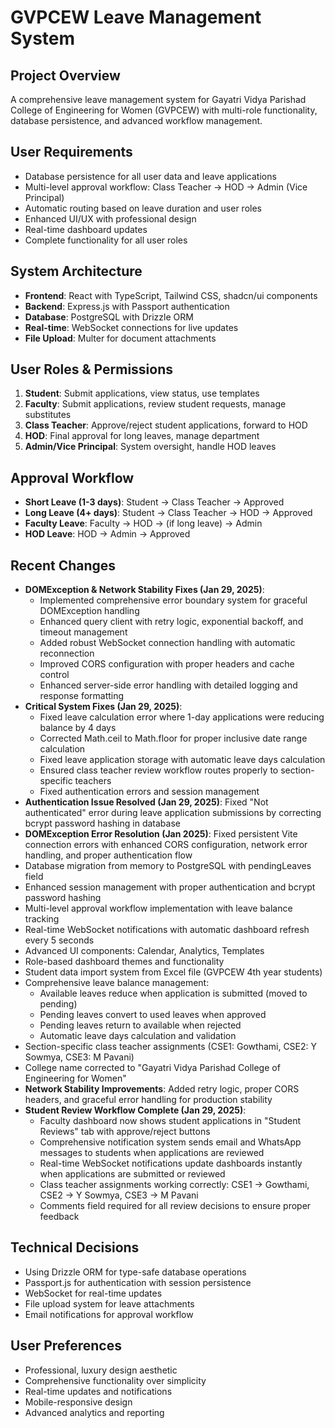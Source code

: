 # GVPCEW Leave Management System

## Project Overview
A comprehensive leave management system for Gayatri Vidya Parishad College of Engineering for Women (GVPCEW) with multi-role functionality, database persistence, and advanced workflow management.

## User Requirements
- Database persistence for all user data and leave applications
- Multi-level approval workflow: Class Teacher → HOD → Admin (Vice Principal)
- Automatic routing based on leave duration and user roles
- Enhanced UI/UX with professional design
- Real-time dashboard updates
- Complete functionality for all user roles

## System Architecture
- **Frontend**: React with TypeScript, Tailwind CSS, shadcn/ui components
- **Backend**: Express.js with Passport authentication
- **Database**: PostgreSQL with Drizzle ORM
- **Real-time**: WebSocket connections for live updates
- **File Upload**: Multer for document attachments

## User Roles & Permissions
1. **Student**: Submit applications, view status, use templates
2. **Faculty**: Submit applications, review student requests, manage substitutes
3. **Class Teacher**: Approve/reject student applications, forward to HOD
4. **HOD**: Final approval for long leaves, manage department
5. **Admin/Vice Principal**: System oversight, handle HOD leaves

## Approval Workflow
- **Short Leave (1-3 days)**: Student → Class Teacher → Approved
- **Long Leave (4+ days)**: Student → Class Teacher → HOD → Approved
- **Faculty Leave**: Faculty → HOD → (if long leave) → Admin
- **HOD Leave**: HOD → Admin → Approved

## Recent Changes
- **DOMException & Network Stability Fixes (Jan 29, 2025)**:
  * Implemented comprehensive error boundary system for graceful DOMException handling
  * Enhanced query client with retry logic, exponential backoff, and timeout management
  * Added robust WebSocket connection handling with automatic reconnection
  * Improved CORS configuration with proper headers and cache control
  * Enhanced server-side error handling with detailed logging and response formatting
- **Critical System Fixes (Jan 29, 2025)**: 
  * Fixed leave calculation error where 1-day applications were reducing balance by 4 days
  * Corrected Math.ceil to Math.floor for proper inclusive date range calculation
  * Fixed leave application storage with automatic leave days calculation
  * Ensured class teacher review workflow routes properly to section-specific teachers
  * Fixed authentication errors and session management
- **Authentication Issue Resolved (Jan 29, 2025)**: Fixed "Not authenticated" error during leave application submissions by correcting bcrypt password hashing in database
- **DOMException Error Resolution (Jan 2025)**: Fixed persistent Vite connection errors with enhanced CORS configuration, network error handling, and proper authentication flow
- Database migration from memory to PostgreSQL with pendingLeaves field
- Enhanced session management with proper authentication and bcrypt password hashing
- Multi-level approval workflow implementation with leave balance tracking
- Real-time WebSocket notifications with automatic dashboard refresh every 5 seconds
- Advanced UI components: Calendar, Analytics, Templates
- Role-based dashboard themes and functionality
- Student data import system from Excel file (GVPCEW 4th year students)
- Comprehensive leave balance management:
  * Available leaves reduce when application is submitted (moved to pending)
  * Pending leaves convert to used leaves when approved
  * Pending leaves return to available when rejected
  * Automatic leave days calculation and validation
- Section-specific class teacher assignments (CSE1: Gowthami, CSE2: Y Sowmya, CSE3: M Pavani)
- College name corrected to "Gayatri Vidya Parishad College of Engineering for Women"
- **Network Stability Improvements**: Added retry logic, proper CORS headers, and graceful error handling for production stability
- **Student Review Workflow Complete (Jan 29, 2025)**:
  * Faculty dashboard now shows student applications in "Student Reviews" tab with approve/reject buttons
  * Comprehensive notification system sends email and WhatsApp messages to students when applications are reviewed
  * Real-time WebSocket notifications update dashboards instantly when applications are submitted or reviewed
  * Class teacher assignments working correctly: CSE1 → Gowthami, CSE2 → Y Sowmya, CSE3 → M Pavani
  * Comments field required for all review decisions to ensure proper feedback

## Technical Decisions
- Using Drizzle ORM for type-safe database operations
- Passport.js for authentication with session persistence
- WebSocket for real-time updates
- File upload system for leave attachments
- Email notifications for approval workflow

## User Preferences
- Professional, luxury design aesthetic
- Comprehensive functionality over simplicity
- Real-time updates and notifications
- Mobile-responsive design
- Advanced analytics and reporting